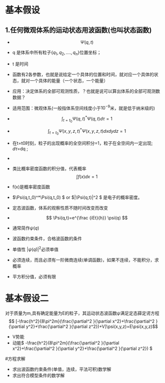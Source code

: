 # 基本假设
## 1.任何微观体系的运动状态用波函数(也叫状态函数)
- $$ \Psi(q,t) $$
- q 是体系中所有粒子{$q_1,q_2,....,q_n$}位置坐标；
- t 是时间

- 函数有2各参数，也就是说给定一个具体的位置和时间，就对应一个具体的状态，就对一个具体的能量（一个状态，一个能量）
- 应用：决定体系的全部可观测性质，？也就是说可以算出体系的全部可观测数数据？
- 适用范围：微观体系(一般指体系空间线度小于$10^{-9}$米，就是低于纳米级的)

- $$ \int _{t=t_0} \Psi(q,t)^*\Psi(q,t)d\tau=1 $$

- $$ \int _{t=t_0} \Psi(x,y,z,t)^*\Psi(x,y,z,t)dxdydz=1 $$

- 在t=t0时刻，粒子的出现概率的全空间积分=1，粒子在全空间内一定出现; $d\tau$=dq ;
- 
- 类比概率密度函数的积分值，代表概率
  $$ \int f(x)dx=1 $$
- f(x)是概率密度函数

- $\Psi(q,t_0)^*\Psi(q,t_0) $ or $|\Psi(q,t)|^2 $ 是电子的概率密度。

- 定态波函数，体系的观察性质不随时间改变而改变

- $$  \Psi(q,t)=e^{\frac {iEt}{h}} \psi(q) $$

- 通常简作$\psi(q)$

- 波函数约束条件，合格波函数的条件
- 单值性 $|\psi(q)|^2$必须单值
- 必须连续，而且必须有一阶微商连续(单调函数)，如果不连续，不能积分，求概率
- 平方积分值，必须有限

# 基本假设二
对于质量为m,具有确定能量为E的粒子，其运动状态波函数$\psi$满足定态薛定谔方程
$$ [-\frac{h^2}{8\pi^2m}(\frac{\partial^2 }{\partial x^2}+\frac{\partial^2 }{\partial y^2}+\frac{\partial^2 }{\partial z^2})+V]\psi(x,y,z)=E\psi(x,y,z)$$

- V势能
- 动能$ -\frac{h^2}{8\pi^2m}(\frac{\partial^2 }{\partial x^2}+\frac{\partial^2 }{\partial y^2}+\frac{\partial^2 }{\partial z^2}) $

#方程求解
- 求出波函数约束条件(单值，连续，平法可积)数学解
- 求出符合模型条件的数学解
